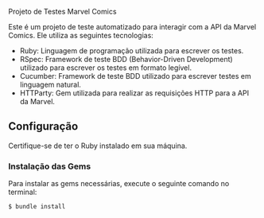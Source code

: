  Projeto de Testes Marvel Comics

Este é um projeto de teste automatizado para interagir com a API da Marvel Comics. Ele utiliza as seguintes tecnologias:

- Ruby: Linguagem de programação utilizada para escrever os testes.
- RSpec: Framework de teste BDD (Behavior-Driven Development) utilizado para escrever os testes em formato legível.
- Cucumber: Framework de teste BDD utilizado para escrever testes em linguagem natural.
- HTTParty: Gem utilizada para realizar as requisições HTTP para a API da Marvel.

## Configuração

Certifique-se de ter o Ruby instalado em sua máquina.

### Instalação das Gems

Para instalar as gems necessárias, execute o seguinte comando no terminal:

```shell
$ bundle install